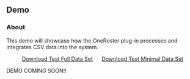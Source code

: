 ## Demo

### About

This demo will showcase how the OneRoster plug-in processes and integrates CSV data into the system.
<div style="text-align: center;">
  <a href="https://github.com/Ruben-Cooper/T075-IFB399-Docs/blob/master/assests/Test_full_data_set.zip" download>Download Test Full Data Set</a>
  &nbsp;&nbsp;&nbsp;&nbsp;
  <a href="https://github.com/Ruben-Cooper/T075-IFB399-Docs/blob/master/assests/Test_minimal_data_set.zip" download>Download Test Minimal Data Set</a>
</div>

DEMO COMING SOON!!
